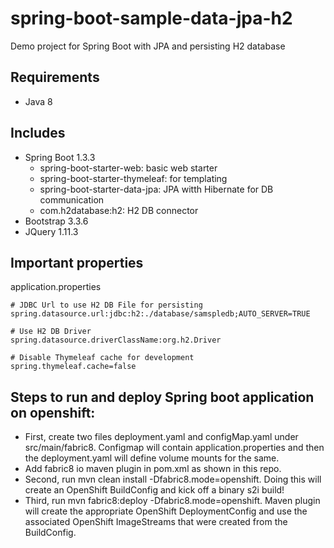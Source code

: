 # spring-boot-sample-data-jpa-h2
Demo project for Spring Boot with JPA and persisting H2 database

## Requirements
- Java 8

## Includes
- Spring Boot 1.3.3
  - spring-boot-starter-web: basic web starter
  - spring-boot-starter-thymeleaf: for templating
  - spring-boot-starter-data-jpa: JPA witth Hibernate for DB communication
  - com.h2database:h2: H2 DB connector
- Bootstrap 3.3.6
- JQuery 1.11.3

## Important properties
application.properties
```properties
# JDBC Url to use H2 DB File for persisting
spring.datasource.url:jdbc:h2:./database/samspledb;AUTO_SERVER=TRUE

# Use H2 DB Driver
spring.datasource.driverClassName:org.h2.Driver

# Disable Thymeleaf cache for development
spring.thymeleaf.cache=false
```


## Steps to run and deploy Spring boot application on openshift:
 - First, create two files deployment.yaml and configMap.yaml under src/main/fabric8. Configmap will contain application.properties and then the deployment.yaml will define volume mounts for the same.
 - Add fabric8 io maven plugin in pom.xml as shown in this repo.
 - Second, run mvn clean install -Dfabric8.mode=openshift. Doing this will create an OpenShift BuildConfig and kick off a binary s2i build!
 - Third, run mvn fabric8:deploy -Dfabric8.mode=openshift. Maven plugin will create the appropriate OpenShift DeploymentConfig and use the associated OpenShift ImageStreams that were created from the BuildConfig.

   
